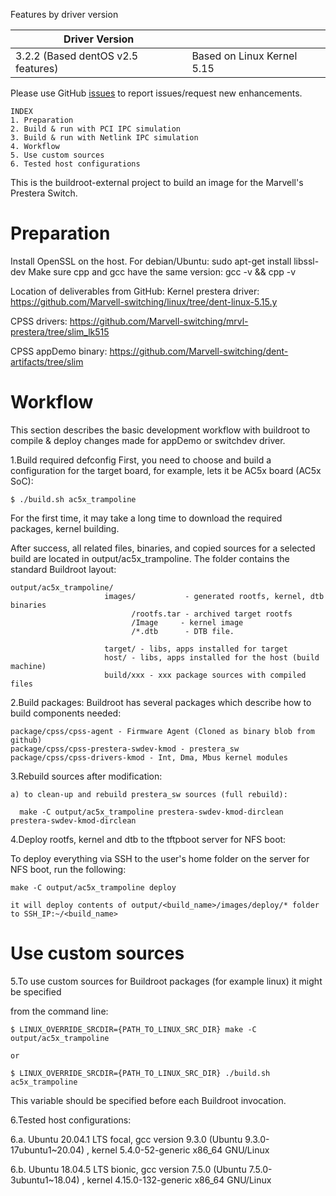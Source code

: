 Features by driver version


| Driver Version ||
| ------------- | ------------- |
| 3.2.2  (Based dentOS v2.5 features) | Based on Linux Kernel 5.15 |

Please use GitHub [issues](../../issues) to report issues/request new enhancements.	
	
	INDEX
	1. Preparation
	2. Build & run with PCI IPC simulation
	3. Build & run with Netlink IPC simulation
	4. Workflow
	5. Use custom sources
	6. Tested host configurations

This is the buildroot-external project to build an image for the Marvell's Prestera Switch.

Preparation
===========

Install OpenSSL on the host.
For debian/Ubuntu:
sudo apt-get install libssl-dev
Make sure cpp and gcc have the same version:
gcc -v && cpp -v

Location of deliverables from GitHub:
Kernel prestera driver:
https://github.com/Marvell-switching/linux/tree/dent-linux-5.15.y

CPSS drivers: https://github.com/Marvell-switching/mrvl-prestera/tree/slim_lk515

CPSS appDemo binary:
https://github.com/Marvell-switching/dent-artifacts/tree/slim

Workflow
========

This section describes the basic development workflow with buildroot
to compile & deploy changes made for appDemo or switchdev driver.

1.Build required defconfig
First, you need to choose and build a configuration for the target
board, for example, lets it be AC5x board (AC5x SoC):

    $ ./build.sh ac5x_trampoline

For the first time, it may take a long time to download the required packages, kernel
building.

After success, all related files, binaries, and copied sources for a selected build are located
in output/ac5x_trampoline. The folder contains the standard Buildroot layout:

    output/ac5x_trampoline/
                         images/           - generated rootfs, kernel, dtb binaries
                               /rootfs.tar - archived target rootfs
                               /Image     - kernel image
                               /*.dtb      - DTB file.

                         target/ - libs, apps installed for target
                         host/ - libs, apps installed for the host (build machine)
                         build/xxx - xxx package sources with compiled files
                         

2.Build packages: Buildroot has several packages which describe how to build components needed:

    package/cpss/cpss-agent - Firmware Agent (Cloned as binary blob from github)
    package/cpss/cpss-prestera-swdev-kmod - prestera_sw
    package/cpss/cpss-drivers-kmod - Int, Dma, Mbus kernel modules

3.Rebuild sources after modification:

    a) to clean-up and rebuild prestera_sw sources (full rebuild):

      make -C output/ac5x_trampoline prestera-swdev-kmod-dirclean prestera-swdev-kmod-dirclean

4.Deploy rootfs, kernel and dtb to the tftpboot server for NFS boot:

To deploy everything via SSH to the user's home folder on the server for NFS boot, run the following:

    make -C output/ac5x_trampoline deploy

    it will deploy contents of output/<build_name>/images/deploy/* folder to SSH_IP:~/<build_name>

Use custom sources
==================

5.To use custom sources for Buildroot packages (for example linux) it might be specified

from the command line:

    $ LINUX_OVERRIDE_SRCDIR={PATH_TO_LINUX_SRC_DIR} make -C output/ac5x_trampoline

    or

    $ LINUX_OVERRIDE_SRCDIR={PATH_TO_LINUX_SRC_DIR} ./build.sh ac5x_trampoline

This variable should be specified before each Buildroot invocation.

6.Tested host configurations:

6.a. Ubuntu 20.04.1 LTS focal, gcc version 9.3.0 (Ubuntu 9.3.0-17ubuntu1~20.04) , kernel 5.4.0-52-generic x86_64 GNU/Linux

6.b. Ubuntu 18.04.5 LTS bionic, gcc version 7.5.0 (Ubuntu 7.5.0-3ubuntu1~18.04) ,
	kernel 4.15.0-132-generic x86_64 GNU/Linux

